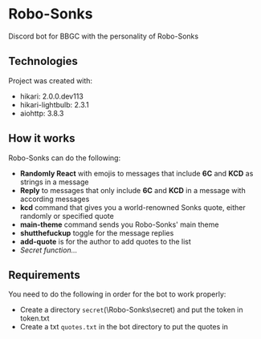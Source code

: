 # Robo-Sonks
Discord bot for BBGC with the personality of Robo-Sonks
	
## Technologies
Project was created with:
* hikari: 2.0.0.dev113
* hikari-lightbulb: 2.3.1
* aiohttp: 3.8.3

## How it works
Robo-Sonks can do the following:
* **Randomly React** with emojis to messages that include **6C** and **KCD** as strings in a message
* **Reply** to messages that only include **6C** and **KCD** in a message with according messages
* **kcd** command that gives you a world-renowned Sonks quote, either randomly or specified quote
* **main-theme** command sends you Robo-Sonks' main theme
* **shutthefuckup** toggle for the message replies
* **add-quote** is for the author to add quotes to the list
* *Secret function...*

## Requirements
You need to do the following in order for the bot to work properly:
* Create a directory `secret`(\Robo-Sonks\secret\) and put the token in token.txt
* Create a txt `quotes.txt` in the bot directory to put the quotes in
